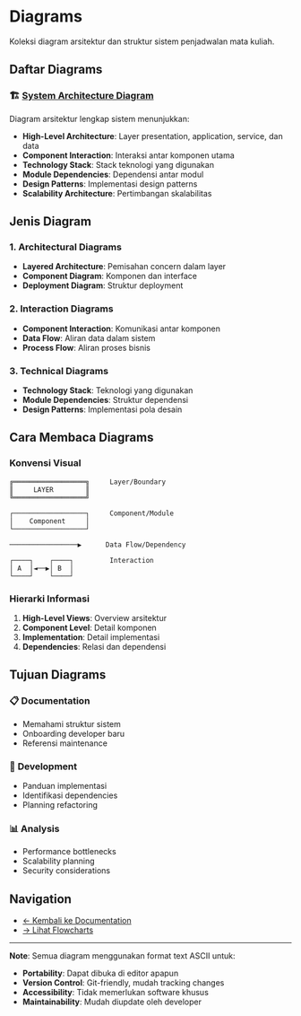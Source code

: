 # Diagrams

Koleksi diagram arsitektur dan struktur sistem penjadwalan mata kuliah.

## Daftar Diagrams

### 🏗️ [System Architecture Diagram](system-architecture.md)
Diagram arsitektur lengkap sistem menunjukkan:
- **High-Level Architecture**: Layer presentation, application, service, dan data
- **Component Interaction**: Interaksi antar komponen utama
- **Technology Stack**: Stack teknologi yang digunakan
- **Module Dependencies**: Dependensi antar modul
- **Design Patterns**: Implementasi design patterns
- **Scalability Architecture**: Pertimbangan skalabilitas

## Jenis Diagram

### 1. Architectural Diagrams
- **Layered Architecture**: Pemisahan concern dalam layer
- **Component Diagram**: Komponen dan interface
- **Deployment Diagram**: Struktur deployment

### 2. Interaction Diagrams
- **Component Interaction**: Komunikasi antar komponen
- **Data Flow**: Aliran data dalam sistem
- **Process Flow**: Aliran proses bisnis

### 3. Technical Diagrams
- **Technology Stack**: Teknologi yang digunakan
- **Module Dependencies**: Struktur dependensi
- **Design Patterns**: Implementasi pola desain

## Cara Membaca Diagrams

### Konvensi Visual

```
╔══════════════════╗     Layer/Boundary
║     LAYER        ║
╚══════════════════╝

┌──────────────────┐     Component/Module
│    Component     │
└──────────────────┘

─────────────────▶      Data Flow/Dependency

┌────┐    ┌────┐         Interaction
│ A  │◄──▶│ B  │
└────┘    └────┘
```

### Hierarki Informasi

1. **High-Level Views**: Overview arsitektur
2. **Component Level**: Detail komponen
3. **Implementation**: Detail implementasi
4. **Dependencies**: Relasi dan dependensi

## Tujuan Diagrams

### 📋 **Documentation**
- Memahami struktur sistem
- Onboarding developer baru
- Referensi maintenance

### 🔧 **Development**
- Panduan implementasi
- Identifikasi dependencies
- Planning refactoring

### 📊 **Analysis**
- Performance bottlenecks
- Scalability planning
- Security considerations

## Navigation

- [← Kembali ke Documentation](../README.md)
- [→ Lihat Flowcharts](../flowcharts/)

---

**Note**: Semua diagram menggunakan format text ASCII untuk:
- **Portability**: Dapat dibuka di editor apapun
- **Version Control**: Git-friendly, mudah tracking changes
- **Accessibility**: Tidak memerlukan software khusus
- **Maintainability**: Mudah diupdate oleh developer